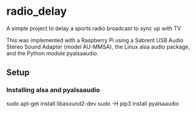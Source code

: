 # radio_delay
A simple project to delay a sports radio broadcast to sync up with TV

This was implemented with a Raspberry Pi using a Sabrent USB Audio Stereo Sound Adapter (model AU-MMSA), the Linux alsa audio package, and the Python module pyalsaaudio.

## Setup

### Installing alsa and pyalsaaudio

sudo apt-get install libasound2-dev
sudo -H pip3 install pyalsaaudio
